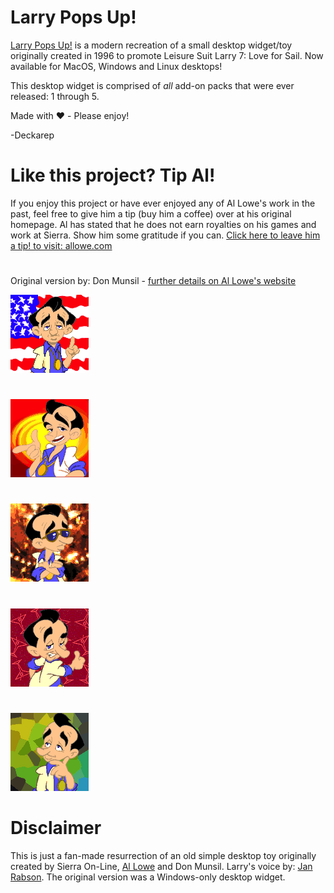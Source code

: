 # Larry Pops Up!
[Larry Pops Up!](https://en.wikipedia.org/wiki/Leisure_Suit_Larry) is a modern recreation of a small desktop widget/toy originally created in 1996 to promote Leisure Suit Larry 7: Love for Sail. Now available for MacOS, Windows and Linux desktops!

This desktop widget is comprised of *all* add-on packs that were ever released: 1 through 5.

Made with ♥️ - Please enjoy!

-Deckarep

#

# Like this project? Tip Al!
If you enjoy this project or have ever enjoyed any of Al Lowe's work in the past, feel free to give him a tip (buy him a coffee) over at his original homepage. Al has stated that he does not earn royalties on his games and work at Sierra. Show him some gratitude if you can. [Click here to leave him a tip! to visit: allowe.com](https://allowe.com/more/tipjar.html)
#

Original version by: Don Munsil - [further details on Al Lowe's website](https://allowe.com/games/larry/even-more-larry/larry-links.html)


![Larry1](LpopsUp1/POP1.png?raw=true "Larry1")

#
![Larry2](LpopsUp2/POP2.png?raw=true "Larry2")

#
![Larry3](LpopsUp3/POP3.png?raw=true "Larry3")

#

![Larry4](LpopsUp4/POP4.png?raw=true "Larry1")

#

![Larry5](LpopsUp5/POP5.png?raw=true "Larry1")

# Disclaimer

This is just a fan-made resurrection of an old simple desktop toy originally created by Sierra On-Line, [Al Lowe](https://allowe.com) and Don Munsil. Larry's voice by: [Jan Rabson](https://en.wikipedia.org/wiki/Jan_Rabson). The original version was a Windows-only desktop widget.